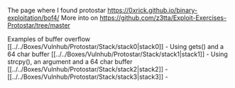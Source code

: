 
The page where I found protostar https://0xrick.github.io/binary-exploitation/bof4/
More into on https://github.com/z3tta/Exploit-Exercises-Protostar/tree/master

Examples of buffer overflow
[[../../Boxes/Vulnhub/Protostar/Stack/stack0|stack0]] - Using gets() and a 64 char buffer
[[../../Boxes/Vulnhub/Protostar/Stack/stack1|stack1]] - Using strcpy(), an argument and a 64 char buffer
[[../../Boxes/Vulnhub/Protostar/Stack/stack2|stack2]] - 
[[../../Boxes/Vulnhub/Protostar/Stack/stack3|stack3]] - 
